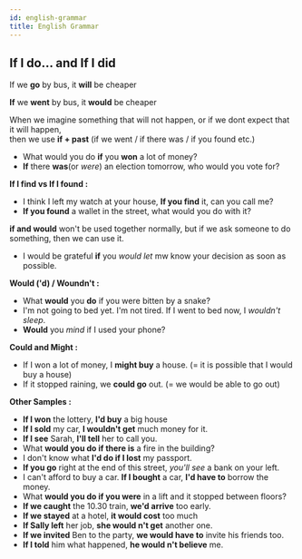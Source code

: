 ```yaml
---
id: english-grammar
title: English Grammar
---
```


## If I do... and If I did

If we **go** by bus, it **will** be cheaper

**If** we **went** by bus, it **would** be cheaper

When we imagine something that will not happen, or if we dont expect that it will happen,  
then we use **if + past**  (if we went / if there was / if you found etc.)

- What would you do **if** you **won** a lot of money?  
- **If** there **was**(or *were*) an election tomorrow, who would you vote for?

**If I find vs If I found :**

- I think I left my watch at your house, **If you find** it, can you call me?
- **If you found** a wallet in the street, what would you do with it?

**if and would** won't be used together normally, but if we ask someone to do something, then we can use it. 

- I would be grateful **if** you *would let* mw know your decision as soon as possible.

**Would ('d) / Woundn't :**

- What **would** you **do** if you were bitten by a snake?
- I'm not going to bed yet. I'm not tired. If I went to bed now, I *wouldn't sleep*.
- **Would** you *mind* if I used your phone?

**Could and Might :**

- If I won a lot of money, I **might buy** a house. (= it is possible that I would buy a house)
- If it stopped raining, we **could go** out. (= we would be able to go out)

**Other Samples :**

- **If I won** the lottery, **I'd buy** a big house
- **If I sold** my car, **I wouldn't get** much money for it.
- **If I see** Sarah, **I'll tell** her to call you.
- What **would you do if there is** a fire in the building?
- I don't know what **I'd do if I lost** my passport.
- **If you go** right at the end of this street, *you'll see* a bank on your left.
- I can't afford to buy a car. **If I bought** a car, **I'd have to** borrow the money.
- What **would you do if you were** in a lift and it stopped between floors?
- **If we caught** the 10.30 train, **we'd arrive** too early.
- **If we stayed** at a hotel, **it would cost** too much
- **If Sally left** her job, **she would n't get** another one. 
- **If we invited** Ben to the party, **we would have to** invite his friends too.
- **If I told** him what happened, **he would n't believe** me.


